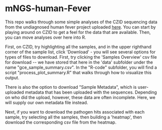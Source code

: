 # mNGS-human-Fever

This repo walks through some simple analyses of the CZID sequencing data from the undiagnosed human fever project uploaded [here](https://czid.org/my_data?currentDisplay=table&currentTab=samples&mapSidebarTab=summary&projectId=516&showFilters=true&showStats=true&updatedAt=2022-01-06T04%3A24%3A21.974Z&workflow=short-read-mngs). You can start by playing around on CZID to get a feel for the data that are available. Then, you can move analyses over here into R.

First, on CZID, try highlighting all the samples, and in the upper righthand corner of the sample list, click 'Download' - you will see several options for types of files to download. First, try clicking the 'Samples Overview' csv file for download -- we have stored that here in the 'data' subfolder under the name "gce_sample_summary.csv". In the "R-code" subfolder, you will find a script "process_plot_summary.R" that walks through how to visualize this output.

There is also the option to download "Sample Metadata", which is user-uploaded metadata that has been uploaded with the sequences. Depending on who did the upload, however, these data are often incomplete. Here, we will supply our own metadata file instead. 

Next, if you want to download the pathogen hits associated with each sample, try selecting all the samples, then building a 'heatmap', then download the corresponding csv file from the heatmap.
